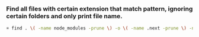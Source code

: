 ### Find all files with certain extension that match pattern, ignoring certain folders and only print file name.

```bash
¤ find . \( -name node_modules -prune \) -o \( -name .next -prune \) -name '*.ts' -o -name '*.js' -exec grep -l "embed" {} \; -print
```
